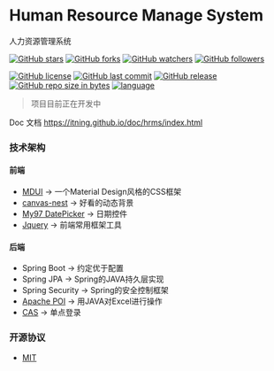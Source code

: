 # Human Resource Manage System 
人力资源管理系统

[![GitHub stars](https://img.shields.io/github/stars/itning/hrms.svg?style=social&label=Stars)]()
[![GitHub forks](https://img.shields.io/github/forks/itning/hrms.svg?style=social&label=Fork)]()
[![GitHub watchers](https://img.shields.io/github/watchers/itning/hrms.svg?style=social&label=Watch)]()
[![GitHub followers](https://img.shields.io/github/followers/itning.svg?style=social&label=Follow)]()

[![GitHub license](https://img.shields.io/github/license/itning/hrms.svg)](https://github.com/itning/Ta/blob/master/LICENSE)
[![GitHub last commit](https://img.shields.io/github/last-commit/itning/hrms.svg)]()
[![GitHub release](https://img.shields.io/github/release/itning/hrms.svg)]()
[![GitHub repo size in bytes](https://img.shields.io/github/repo-size/itning/hrms.svg)]()
[![language](https://img.shields.io/badge/language-JAVA-orange.svg)]()

> 项目目前正在开发中

Doc 文档
https://itning.github.io/doc/hrms/index.html

### 技术架构
#### 前端
- [MDUI](https://www.mdui.org/) -> 一个Material Design风格的CSS框架
- [canvas-nest](https://github.com/hustcc/canvas-nest.js) -> 好看的动态背景
- [My97 DatePicker](http://www.my97.net/index.asp) -> 日期控件
- [Jquery](https://jquery.org/) -> 前端常用框架工具
#### 后端
- Spring Boot -> 约定优于配置
- Spring JPA -> Spring的JAVA持久层实现
- Spring Security -> Spring的安全控制框架
- [Apache POI](https://poi.apache.org/) -> 用JAVA对Excel进行操作
- [CAS](https://github.com/apereo/cas) -> 单点登录
### 开源协议
- [MIT](https://github.com/itning/Ta/blob/master/LICENSE)
